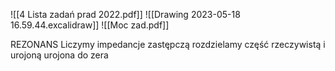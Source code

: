 ![[4 Lista zadań prad 2022.pdf]]
![[Drawing 2023-05-18 16.59.44.excalidraw]]
![[Moc zad.pdf]]

REZONANS
Liczymy impedancje zastępczą
rozdzielamy część rzeczywistą i urojoną
urojona do zera